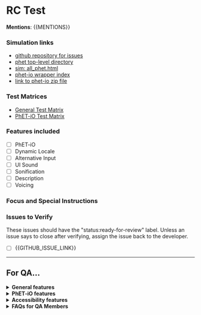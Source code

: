 <!---
////////////////////////////////////////////////////////////////////////////////////////////////////////////////////////

DEVELOPERS: 

* title for this issue = RC Test: {{SIM_TITLE}} {{VERSION}}
* replace {{MENTIONS}} with @mentions for team members who should receive GitHub notifications about this issue
* Fill in the {{REPO}}, {{VERSION}}, and {{GITHUB_ISSUE_LINK}} placeholders.
* Delete things that are not relevant, e.g. PhET-iO links for non-PhET-iO tests.
* assign the issue to @KatieWoe and @kathy-phet

////////////////////////////////////////////////////////////////////////////////////////////////////////////////////////
-->

<h1>RC Test</h1>

**Mentions**: {{MENTIONS}}

<h3>Simulation links</h3>

- [github repository for issues](https://github.com/phetsims/{{REPO}}/issues)
- [phet top-level directory](https://phet-dev.colorado.edu/html/{{REPO}}/{{VERSION}})
- [sim: all_phet.html](https://phet-dev.colorado.edu/html/{{REPO}}/{{VERSION}}/phet/{{REPO}}_all_phet.html)
- [phet-io wrapper index](https://phet-dev.colorado.edu/html/{{REPO}}/{{VERSION}}/phet-io)
- [link to phet-io zip file](https://phet-dev.colorado.edu/html/{{REPO}}/{{VERSION}}/phet-io/{{REPO}}-phet-io-{{VERSION}}.zip)

<h3>Test Matrices</h3>

- [General Test Matrix](FILLED_IN_BY_QA)
- [PhET-iO Test Matrix](FILLED_IN_BY_QA)

<h3>Features included</h3>

- [ ] PhET-iO
- [ ] Dynamic Locale
- [ ] Alternative Input
- [ ] UI Sound
- [ ] Sonification
- [ ] Description
- [ ] Voicing

<h3>Focus and Special Instructions</h3>

<!---
Things to include here:
* purpose/focus of the test
* milestones
* specific things to test
* specific platforms to test
* instructions for any non-standard tests
* If you want PhET-iO diff wrapper tested against a prior version, provide details and link to prior version.
-->

<h3>Issues to Verify</h3>

These issues should have the "status:ready-for-review" label. Unless an issue says to close after verifying, assign the
issue back to the developer.

- [ ] {{GITHUB_ISSUE_LINK}}

<!---
////////////////////////////////////////////////////////////////////////////////////////////////////////////////////////
// QA only below here
////////////////////////////////////////////////////////////////////////////////////////////////////////////////////////
-->

---
<h2>For QA...</h2>

<!---
////////////////////////////////////////////////////////////////////////////////////////////////////////////////////////
// General features
////////////////////////////////////////////////////////////////////////////////////////////////////////////////////////
-->

<details>
<summary><b>General features</b></summary>

<!--- [DO NOT OMIT, CAN BE EDITED] -->
<h3>What to Test</h3>

- Click every single button.
- Test all possible forms of input.
  - Test all mouse/trackpad inputs.
  - Test all touchscreen inputs.
- If there is sound, make sure it works.
- Make sure you can't lose anything.
- Play with the sim normally.
- Try to break the sim.
- Test all query parameters on all platforms. (
  See [QA Book](https://github.com/phetsims/QA/blob/main/documentation/qa-book.md) for a list of query parameters.)
- Download HTML on Chrome and iOS.
- Make sure the iFrame version of the simulation is working as intended on all platforms.
- Make sure the XHTML version of the simulation is working as intended on all platforms.
- Complete the test matrix.
- Don't forget to make sure the sim works with Legends of Learning.
- Test the Game Up harness on at least one platform.
- Check [this](https://docs.google.com/spreadsheets/d/1umIAmhn89WN1nzcHKhYJcv-n3Oj6ps1wITc-CjWYytE/edit#gid=0) LoL
  spreadsheet and notify AR or AM if it not there.
- If this is rc.1 please do a memory test.
- When making an issue, check to see if it was in a previously published version.
- Try to include version numbers for browsers.
- If there is a console available, check for errors and include them in the Problem Description.
- As an RC begins and ends, check the sim repo. If there is a maintenance issue, check it and notify developers if there
  is a problem.
- As the RC ends, please review the QA credits in the about dialog. If the QA credits are complete and correct, please
  add a comment in the RC test issue indicating so. If not, please open a new issue and specify what changes should be
  made.

<hr>

</details>

<!---
////////////////////////////////////////////////////////////////////////////////////////////////////////////////////////
// PhET-iO RC features
////////////////////////////////////////////////////////////////////////////////////////////////////////////////////////
-->

<details>
<summary><b>PhET-iO features</b></summary>

<!--- [DO NOT OMIT, CAN BE EDITED] -->
<h3>What to Test</h3>

- Make sure that public files do not have password protection. Use a private browser for this.
- Make sure that private files do have password protection. Use a private browser for this.
- Make sure standalone sim is working properly.
- Make sure the wrapper index is working properly.
- Make sure each wrapper is working properly.
- Launch the simulation in Studio with ?stringTest=xss and make sure the sim doesn't navigate to youtube
- For newer PhET-iO wrapper indices, save the "basic example of a functional wrapper" as a .html file and open it. Make
  sure the simulation loads without crashing or throwing errors.
- Load the login wrapper just to make sure it works. Do so by adding this link from the sim deployed root:
  ```
  /wrappers/login/?wrapper=record&validationRule=validateDigits&&numberOfDigits=5&promptText=ENTER_A_5_DIGIT_NUMBER
  ```   
  Further instructions in QA Book
- Conduct a recording test to Metacog, further instructions in the QA Book. Do this for iPadOS + Safari and one other
  random platform.
- Conduct a memory test on the stand alone sim wrapper (rc.1).
- Test one platform combination with `?phetioDebug=true` on the Studio and State wrapper.
- If Pan/Zoom is supported, make sure that it works when set with PhET-iO State.
- Test that the sim works offline:
  * Click the link to the phet-io zip file (at top of issue) to download the zip file.
  * Unzip it to a spot locally.
  * Open `index.html` by double clicking it on your desktop or in a Finder-view.
  * It should look like the standalone version of the sim in PhET-iO brand.

<hr>

</details>

<!---
////////////////////////////////////////////////////////////////////////////////////////////////////////////////////////
// Accessibility features
////////////////////////////////////////////////////////////////////////////////////////////////////////////////////////
-->

<details>
<summary><b>Accessibility features</b></summary>

<!--- [DO NOT OMIT, CAN BE EDITED] -->
<h3>What to Test</h3>

- Specific instructions can be found above.
- Make sure the accessibility (a11y) feature that is being tested doesn't negatively affect the sim in any way. Here is
  a list of features that may be supported in this test:

  - Alternative Input
  - Interactive Description
  - Sound and Sonification
  - Pan and Zoom
  - Mobile Description
  - Voicing
- Test all possible forms of input.
  - Test all mouse/trackpad inputs.
  - Test all touchscreen inputs.
  - Test all keyboard navigation inputs (if applicable).
  - Test all forms of input with a screen reader (if applicable).
- If this sim is not in [this list](https://phet.colorado.edu/en/accessibility/prototypes) or up to date there, make an
  issue in [website](https://github.com/phetsims/website) to ask if PhET research page links need updating. Please
  assign to @terracoda and @emily-phet.

<!--- [CAN BE OMITTED, DO NOT EDIT] -->
<h3>Screen Readers</h3>

This sim may support screen readers. If you are unfamiliar with screen readers, please ask Katie to introduce you to
screen readers. If you simply need a refresher on screen readers, please consult the
[QA Book](https://github.com/phetsims/QA/blob/main/documentation/qa-book.md), which should have all of the information
you need as well as a link to a screen reader tutorial made by Jesse. Otherwise, look over the a11y view before opening
the simulation. Once you've done that, open the simulation and make sure alerts and descriptions work as intended.

<!--- [CAN BE OMITTED, CAN BE EDITED] -->
<h3>Platforms and Screen Readers to Be Tested</h3>

- Windows 10 + Latest Chrome + Latest JAWS
- Windows 10 + Latest Firefox + Latest NVDA
- macOS + Safari + VoiceOver
- iOS + Safari + VoiceOver (only if specified in testing issue)

<!--- [CAN BE OMITTED, CAN BE EDITED] -->
<h3>Critical Screen Reader Information</h3>

We are tracking known screen reader bugs in
[here](https://github.com/phetsims/qa/blob/main/documentation/accessibility-bugs.md). If you find a screen reader bug,
please check it against this list.

<!--- [CAN BE OMITTED, CAN BE EDITED] -->
<h3>Keyboard Navigation</h3>

This sim supports keyboard navigation. Please make sure it works as intended on all platforms by itself and with a
screen reader.

<h3>Magnification</h3>

This sim supports magnification with pinch and drag gestures on touch screens, keyboard shortcuts, and mouse/wheel
controls. Please test magnfication and make sure it is working as intended and well with the use cases of the
simulation. Due to the way screen readers handle user input, magnification is NOT expected to work while using a screen
reader so there is no need to test this case.

<hr>

</details>

<!---
////////////////////////////////////////////////////////////////////////////////////////////////////////////////////////
// FAQs for QA Members [DO NOT OMIT, DO NOT EDIT]
////////////////////////////////////////////////////////////////////////////////////////////////////////////////////////
-->

<details>
<summary><b>FAQs for QA Members</b></summary>

<br>

  <!--- [DO NOT OMIT, DO NOT EDIT] -->

  <details>
  <summary><i>There are multiple tests in this issue... Which test should I do first?</i></summary> 

Test in order! Test the first thing first, the second thing second, and so on.

  </details>

  <br>

  <!--- [DO NOT OMIT, DO NOT EDIT] -->

  <details>
  <summary><i>How should I format my issue?</i></summary>

Here's a template for making issues:

      <b>Test Device</b>

      blah

      <b>Operating System</b>

      blah

      <b>Browser</b>

      blah

      <b>Problem Description</b>

      blah

      <b>Steps to Reproduce</b>

      blah

      <b>Visuals</b>

      blah

      <details>
      <summary><b>Troubleshooting Information</b></summary>

      blah

      </details>

  </details>

  <br>

  <!--- [DO NOT OMIT, DO NOT EDIT] -->

  <details>
  <summary><i>Who should I assign?</i></summary>

We typically assign the developer who opened the issue in the QA repository.

  </details>

  <br>

  <!--- [DO NOT OMIT, DO NOT EDIT] -->

  <details>
  <summary><i>My question isn't in here... What should I do?</i></summary>

You should:

1. Consult the [QA Book](https://github.com/phetsims/QA/blob/main/documentation/qa-book.md).
2. Google it.
3. Ask Katie.
4. Ask a developer.
5. Google it again.
6. Cry.

  </details>

<br>

<hr>

</details>
